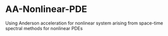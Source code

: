 # AA-Nonlinear-PDE
Using Anderson acceleration for nonlinear system arising from space-time spectral methods for nonlinear PDEs
